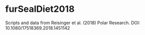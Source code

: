 # furSealDiet2018
Scripts and data from Reisinger et al. (2018) Polar Research. DOI: 10.1080/17518369.2018.1451142

